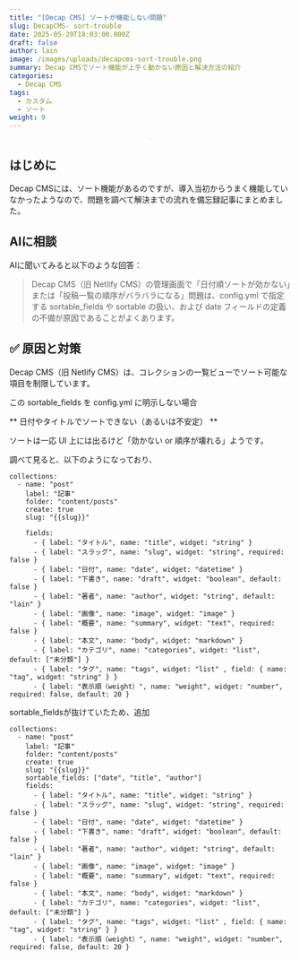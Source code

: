 ```yaml
---
title: "[Decap CMS] ソートが機能しない問題"
slug: DecapCMS- sort-trouble
date: 2025-05-29T18:03:00.000Z
draft: false
author: lain
image: /images/uploads/decapcms-sort-trouble.png
summary: Decap CMSでソート機能が上手く動かない原因と解決方法の紹介
categories:
  - Decap CMS
tags:
  - カスタム
  - ソート
weight: 9
---
```

<center>
<img src="/images/uploads/decapcms-sort-trouble.png" alt="" style="max-width:80%; height:auto; border:1px solid #ccc; border-radius:6px;" />
</center>


## はじめに

Decap CMSには、ソート機能があるのですが、導入当初からうまく機能していなかったようなので、問題を調べて解決までの流れを備忘録記事にまとめました。

## AIに相談

AIに聞いてみると以下のような回答：

>Decap CMS（旧 Netlify CMS）の管理画面で「日付順ソートが効かない」または「投稿一覧の順序がバラバラになる」問題は、config.yml で指定する sortable_fields や sortable の扱い、および date フィールドの定義の不備が原因であることがよくあります。


## ✅ 原因と対策

Decap CMS（旧 Netlify CMS）は、コレクションの一覧ビューでソート可能な項目を制限しています。

この sortable_fields を config.yml に明示しない場合

** 日付やタイトルでソートできない（あるいは不安定） **

ソートは一応 UI 上には出るけど「効かない or 順序が壊れる」ようです。

調べて見ると、以下のようになっており、

```
collections:
  - name: "post"
    label: "記事"
    folder: "content/posts"
    create: true
    slug: "{{slug}}"

    fields:
      - { label: "タイトル", name: "title", widget: "string" }
      - { label: "スラッグ", name: "slug", widget: "string", required: false }
      - { label: "日付", name: "date", widget: "datetime" }
      - { label: "下書き", name: "draft", widget: "boolean", default: false }
      - { label: "著者", name: "author", widget: "string", default: "lain" }
      - { label: "画像", name: "image", widget: "image" }
      - { label: "概要", name: "summary", widget: "text", required: false }
      - { label: "本文", name: "body", widget: "markdown" }  
      - { label: "カテゴリ", name: "categories", widget: "list", default: ["未分類"] }
      - { label: "タグ", name: "tags", widget: "list" , field: { name: "tag", widget: "string" } }
      - { label: "表示順（weight）", name: "weight", widget: "number", required: false, default: 20 }

```

sortable_fieldsが抜けていたため、追加

```
collections:
  - name: "post"
    label: "記事"
    folder: "content/posts"
    create: true
    slug: "{{slug}}"
    sortable_fields: ["date", "title", "author"]
    fields:
      - { label: "タイトル", name: "title", widget: "string" }
      - { label: "スラッグ", name: "slug", widget: "string", required: false }
      - { label: "日付", name: "date", widget: "datetime" }
      - { label: "下書き", name: "draft", widget: "boolean", default: false }
      - { label: "著者", name: "author", widget: "string", default: "lain" }
      - { label: "画像", name: "image", widget: "image" }
      - { label: "概要", name: "summary", widget: "text", required: false }
      - { label: "本文", name: "body", widget: "markdown" }  
      - { label: "カテゴリ", name: "categories", widget: "list", default: ["未分類"] }
      - { label: "タグ", name: "tags", widget: "list" , field: { name: "tag", widget: "string" } }
      - { label: "表示順（weight）", name: "weight", widget: "number", required: false, default: 20 }

```
